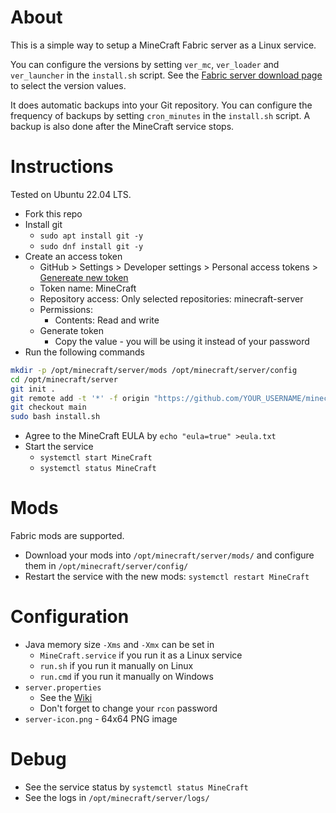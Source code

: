 About
=====

This is a simple way to setup a MineCraft Fabric server as a Linux service. 

You can configure the versions by setting `ver_mc`, `ver_loader` and `ver_launcher` in the `install.sh` script.
See the [Fabric server download page](https://fabricmc.net/use/server/) to select the version values.

It does automatic backups into your Git repository. 
You can configure the frequency of backups by setting `cron_minutes` in the `install.sh` script.
A backup is also done after the MineCraft service stops.

Instructions
============

Tested on Ubuntu 22.04 LTS.

* Fork this repo
* Install git
  * `sudo apt install git -y`
  * `sudo dnf install git -y`
* Create an access token
  * GitHub > Settings > Developer settings > Personal access tokens > [Genereate new token](https://github.com/settings/personal-access-tokens/new)
  * Token name: MineCraft
  * Repository access: Only selected repositories: minecraft-server
  * Permissions:
    * Contents: Read and write
  * Generate token
    * Copy the value - you will be using it instead of your password
* Run the following commands

```bash
mkdir -p /opt/minecraft/server/mods /opt/minecraft/server/config
cd /opt/minecraft/server
git init .
git remote add -t '*' -f origin "https://github.com/YOUR_USERNAME/minecraft-server.git" # specify YOUR_USERNAME
git checkout main
sudo bash install.sh
```

* Agree to the MineCraft EULA by `echo "eula=true" >eula.txt`
* Start the service
  * `systemctl start MineCraft`
  * `systemctl status MineCraft`

Mods
====

Fabric mods are supported.

* Download your mods into `/opt/minecraft/server/mods/` and configure them in `/opt/minecraft/server/config/`
* Restart the service with the new mods: `systemctl restart MineCraft`

Configuration
=============

* Java memory size `-Xms` and `-Xmx` can be set in
  * `MineCraft.service` if you run it as a Linux service
  * `run.sh` if you run it manually on Linux
  * `run.cmd` if you run it manually on Windows
* `server.properties` 
  * See the [Wiki](https://minecraft.fandom.com/wiki/Server.properties)
  * Don't forget to change your `rcon` password
* `server-icon.png` - 64x64 PNG image

Debug
=====

* See the service status by `systemctl status MineCraft`
* See the logs in `/opt/minecraft/server/logs/`
